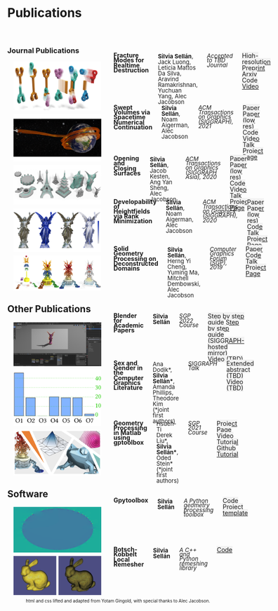 # Publications

<style>
:root {
  --green: #51cc37;
  --red:   #cc334D;
  --blue:  #334DCC;
  --yellow: #ffed91;
  --darkblue:  #131D4D;
  --lightblue:  #7585D5;
  --lightgray:  #f2f2f2;
  --darkgray:  #333;
}
.column, .columns
{
  padding-left: 1em;
  padding-right: 1em;
  float:left;
}
.large-5
{
  min-width: calc(0.5*(100% - 150px - 6em));
}
.large-10
{
  width: calc(100% - 200px - 4em);
}
.row
{
  width: 100%;
  max-width: 90em;
  margin: 0.6em auto;
}
.row:before, .row:after
{
  content: " ";
  display: table;
}
.row:after
{
  clear: both;
}
.me
{
  font-weight: bold;
}
.notme
{
}
.title{
  font-weight: bold;
  line-height: 0.8em;
}
.thumbnail
{
  width: 200px;
}
.thumbnail img
{
  max-width: 100%;
}
.venue
{
  font-style: italic;
  line-height: 0.8em;
  font-size: small;
}
p
{
 display: block;
 margin-top: 0;
 margin-bottom: 0.2em;
}
.publication p, .course p
{
 display: block;
 margin-top: -1.5em ;
 margin-bottom: -1.5em ;
}
/*
a[href$=".pdf"]:after
{
  content: " [pdf]";
}
*/
.links{
  line-height: 1em;
}
.authors{
  line-height: 1em;
  font-size: small;
}
.links a
{
  background-color: var(--lightgray);
}
.links a:hover
{
  background-color: var(--yellow);
}
.footer
{
  font-size: 0.7em;
  text-align: center;
}
</style>

<br>

### Journal Publications

<!-- <div class="row publication">
    <div class="columns thumbnail">
      <img src=images/paper-thumbnails/breaking-bad.png>
    </div>
    <div class="columns large-10">
      <p class="title">Breaking Bad: A Dataset for Geometric Fracture and Reassembly</p>
      <p class="authors"><span class=me>Silvia Sell&aacuten*</span>, <span class=notme>Yun-Chun Chen*, Ziyi Wu*, Animesh Garg, Alec Jacobson</span> (*joint first authors)</p>
      <p class="venue">Under Submission</p>
      <p class="links"> <a>Paper (TBD)</a></p>
    </div>
  </div> -->

<div class="row publication">
    <div class="columns thumbnail">
      <img src=images/paper-thumbnails/fracture-modes.jpg>
    </div>
    <div class="columns large-10">
      <p class="title">Fracture Modes for Realtime Destruction</p>
      <p class="authors"><span class=me>Silvia Sell&aacuten</span>, <span class=notme> Jack Luong, Leticia Mattos Da Silva, Aravind Ramakrishnan, Yuchuan Yang, Alec Jacobson</span></p>
      <p class="venue">Accepted to TBD Journal</p>
      <p class="links"> <a href="pdf/papers/fracture-harmonics-preprint.pdf">High-resolution Preprint</a> <a href="https://arxiv.org/abs/2111.05249">Arxiv</a> <a href="https://github.com/sgsellan/fracture-modes">Code</a> <a href="video/paper-videos/fracture-modes.mp4">Video</a></p>
    </div>
  </div>

<div class="row publication">
    <div class="columns thumbnail">
      <img src=images/paper-thumbnails/swept-volumes.jpg>
    </div>
    <div class="columns large-10">
      <p class="title">Swept Volumes via Spacetime Numerical Continuation</p>
      <p class="authors"><span class=me>Silvia Sell&aacuten</span>, <span class=notme> Noam Aigerman, Alec Jacobson</span></p>
      <p class="venue">ACM Transactions on Graphics (SIGGRAPH), 2021</p>
      <p class="links"> <a href="pdf/papers/swept-volumes.pdf">Paper</a> <a href="pdf/papers/swept-volumes-low-res.pdf">Paper (low res)</a> <a href="https://github.com/sgsellan/swept-volumes">Code</a> <a href="https://youtu.be/6iLqMQ3kd24">Video</a> <a href="https://youtu.be/tic3dLcCE8U">Talk</a> <a href="https://www.dgp.toronto.edu/projects/swept-volumes/">Project Page</a></p>
    </div>
  </div>

  <div class="row publication">
    <div class="columns thumbnail">
      <img src=images/paper-thumbnails/opening-and-closing-surfaces.jpg>
    </div>
    <div class="columns large-10">
      <p class="title">Opening and Closing Surfaces</p>
      <p class="authors"><span class=me>Silvia Sell&aacuten</span>, <span class=notme>Jacob Kesten, Ang Yan Sheng, Alec Jacobson</span></p>
      <p class="venue">ACM Transactions on Graphics (SIGGRAPH Asia), 2020</p>
      <p class="links"> <a href="pdf/papers/opening-and-closing-surfaces.pdf">Paper</a> <a href="pdf/papers/opening-and-closing-surfaces-low-res.pdf">Paper (low res)</a> <a href="https://github.com/sgsellan/opening-and-closing-surfaces.git">Code</a> <a href="https://youtu.be/KfiqhyhWFnY">Video</a> <a href="https://youtu.be/bBsudsHZPmw">Talk</a> <a href="https://www.dgp.toronto.edu/projects/opening-and-closing-surfaces/">Project Page</a></p>
    </div>
  </div>

  <div class="row publication">
    <div class="columns thumbnail">
      <img src=images/paper-thumbnails/developability-of-heightfields.jpg>
    </div>
    <div class="columns large-10">
      <p class="title">Developability of Heightfields via Rank Minimization</p>
      <p class="authors"><span class=me>Silvia Sell&aacuten</span>, <span class=notme>Noam Aigerman, Alec Jacobson</span></p>
      <p class="venue">ACM Transactions on Graphics (SIGGRAPH), 2020</p>
      <p class="links"> <a href="pdf/papers/compressed-developables.pdf">Paper</a> <a href="pdf/papers/compressed-developables-low-res.pdf">Paper (low res)</a> <a href="https://github.com/sgsellan/developability-of-heightfields.git">Code</a> <a href="https://youtu.be/mfJB7ehxWPY">Talk</a> <a href="https://www.dgp.toronto.edu/projects/compressed-developables/">Project Page</a></p>
    </div>
  </div>

  <div class="row publication">
    <div class="columns thumbnail">
      <img src=images/paper-thumbnails/overlapping.jpg>
    </div>
    <div class="columns large-10">
      <p class="title">Solid Geometry Processing on Deconstructed Domains</p>
      <p class="authors"><span class=me>Silvia Sell&aacuten</span>, <span class=notme>Herng Yi Cheng, Yuming Ma, Mitchell Dembowski, Alec Jacobson</span></p>
      <p class="venue">Computer Graphics Forum (SGP), 2019</p>
      <p class="links"> <a href="pdf/papers/overlapping.pdf">Paper</a> <a href="https://github.com/sgsellan/solid-geometry-processing-on-deconstructed-domains.git">Code</a> <a href="https://youtu.be/yjiHuoxQII8">Talk</a> <a href="https://www.dgp.toronto.edu/projects/deconstructed-domains/">Project Page</a></p>
    </div>
  </div>

## Other Publications

<div class="row publication">
    <div class="columns thumbnail">
      <img src=images/paper-thumbnails/blender-course.jpg>
    </div>
    <div class="columns large-10">
      <p class="title">Blender for Academic Papers</p>
      <p class="authors"><span class=me>Silvia Sell&aacuten</span></p>
      <p class="venue">SGP 2022 Course</p>
      <p class="links"> <a href="./blender_figure.html">Step by step guide</a> <a href="https://research.siggraph.org/blog/guides/rendering-a-paper-figure-with-blender/">Step by step guide (SIGGRAPH-hosted mirror)</a> <a>Video (TBD)</a></p>
    </div>
  </div>

  <div class="row publication">
    <div class="columns thumbnail">
      <img src=images/paper-thumbnails/gender.jpg>
    </div>
    <div class="columns large-10">
      <p class="title">Sex and Gender in the Computer Graphics Literature</p>
      <p class="authors"><span class=notme>Ana Dodik*</span>, <span class=me>Silvia Sell&aacuten*</span>, <span class=notme>Amanda Phillips, Theodore Kim</span> (*joint first authors)</p>
      <p class="venue">SIGGRAPH Talk</p>
      <p class="links"> <a>Extended abstract (TBD)</a> <a>Video (TBD)</a></p>
    </div>
  </div>

  <div class="row publication">
    <div class="columns thumbnail">
      <img src=images/paper-thumbnails/gp-tutorial.jpg>
    </div>
    <div class="columns large-10">
      <p class="title">Geometry Processing in Matlab using gptoolbox</p>
      <p class="authors"><span class=notme>Hsueh-Ti Derek Liu*</span>, <span class=me>Silvia Sell&aacuten*</span>, <span class=notme>Oded Stein*</span> (*joint first authors)</p>
      <p class="venue">SGP 2021 Course</p>
      <p class="links"> <a href="http://odedstein.com/projects/sgp-2021-gp-matlab-course/index.html">Project Page</a> <a href="https://youtu.be/NGathaVRyDA">Video Tutorial</a> <a href="https://github.com/odedstein/gp-matlab-tutorial">Github Tutorial</a></p>
    </div>
  </div>

  ## Software

  <div class="row publication">
    <div class="columns thumbnail">
      <img src=images/paper-thumbnails/gpytoolbox.png>
    </div>
    <div class="columns large-10">
      <p class="title">Gpytoolbox</p>
      <p class="authors"><span class=me>Silvia Sell&aacuten</span></p>
      <p class="venue">A Python geometry processing toolbox</p>
      <p class="links"> <a href="https://github.com/sgsellan/gpytoolbox">Code</a>  <a href="https://github.com/sgsellan/python-project-with-gpytoolbox">Project template</a></p>
    </div>
  </div>

  <div class="row publication">
    <div class="columns thumbnail">
      <img src=images/paper-thumbnails/remesher.png>
    </div>
    <div class="columns large-10">
      <p class="title">Botsch-Kobbelt Local Remesher</p>
      <p class="authors"><span class=me>Silvia Sell&aacuten</span></p>
      <p class="venue">A C++ and Python remeshing library</p>
      <p class="links"> <a href="https://github.com/sgsellan/botsch-kobbelt-remesher-libigl">Code</a></p>
    </div>
  </div>


<div class="row footer">
    html and css lifted and adapted from Yotam Gingold, with special thanks to Alec Jacobson</a>.
</div>

